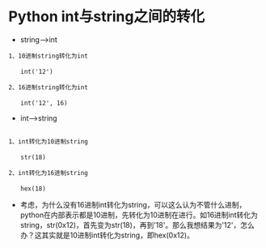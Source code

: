 # Python int与string之间的转化

- string-->int

``` 
1、10进制string转化为int

　　int('12')

2、16进制string转化为int

　　int('12', 16)
```


- int-->string
```

1、int转化为10进制string

　　str(18)

2、int转化为16进制string

　　hex(18)

```
- 考虑，为什么没有16进制int转化为string，可以这么认为不管什么进制，python在内部表示都是10进制，先转化为10进制在进行。如16进制int转化为string，str(0x12)，首先变为str(18)，再到'18'。那么我想结果为'12'，怎么办？这其实就是10进制int转化为string，即hex(0x12)。









